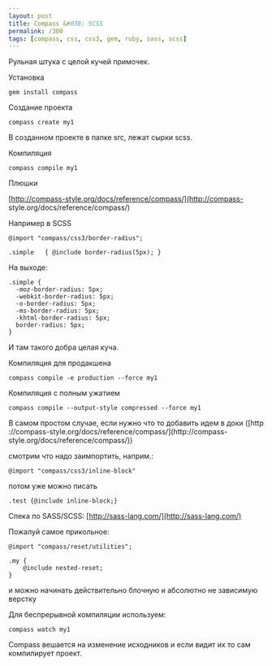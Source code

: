 ```yaml
---
layout: post
title: Compass &#038; SCSS
permalink: /300
tags: [compass, css, css3, gem, ruby, sass, scss]
---
```


Рульная штука с целой кучей примочек.


Установка


    gem install compass


Создание проекта


    compass create my1


В созданном проекте в папке src, лежат сырки scss.


Компиляция


    compass compile my1


Плюшки


[http://compass-style.org/docs/reference/compass/](http://compass-
style.org/docs/reference/compass/)


Например в SCSS


    @import "compass/css3/border-radius";

    .simple   { @include border-radius(5px); }


На выходе:


    .simple {
      -moz-border-radius: 5px;
      -webkit-border-radius: 5px;
      -o-border-radius: 5px;
      -ms-border-radius: 5px;
      -khtml-border-radius: 5px;
      border-radius: 5px;
    }


И там такого добра целая куча.


Компиляция для продакшена


    compass compile -e production --force my1


Компиляция с полным ужатием


    compass compile --output-style compressed --force my1


В самом простом случае, если нужно что то добавить идем в доки ([http
://compass-style.org/docs/reference/compass/](http://compass-
style.org/docs/reference/compass/))


смотрим что надо заимпортить, наприм.:


    @import "compass/css3/inline-block"


потом уже можно писать


    .test {@include inline-block;}


Спека по SASS/SCSS: [http://sass-lang.com/](http://sass-lang.com/)


Пожалуй самое прикольное:


    @import "compass/reset/utilities";

    .my {
        @include nested-reset;
    }


и можно начинать действительно блочную и абсолютно не зависимую верстку


Для беспрерывной компиляции используем:


    compass watch my1




Compass вешается на изменение исходников и если видит их то сам компилирует
проект.

